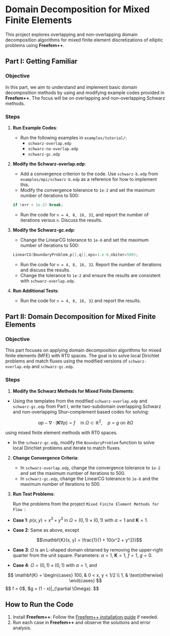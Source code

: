 # Domain Decomposition for Mixed Finite Elements

This project explores overlapping and non-overlapping domain decomposition algorithms for mixed finite element discretizations of elliptic problems using **Freefem++**.

## Part I: Getting Familiar

### Objective
In this part, we aim to understand and implement basic domain decomposition methods by using and modifying example codes provided in **Freefem++**. The focus will be on overlapping and non-overlapping Schwarz methods.

### Steps

1. **Run Example Codes**:
   - Run the following examples in `examples/tutorial/`:
     - `schwarz-overlap.edp`
     - `schwarz-no-overlap.edp`
     - `schwarz-gc.edp`

2. **Modify the Schwarz-overlap.edp**:
   - Add a convergence criterion to the code. Use `schwarz-b.edp` from `examples/mpi/schwarz-b.edp` as a reference for how to implement this.
   - Modify the convergence tolerance to `1e-2` and set the maximum number of iterations to 500:

   ```cpp
   if (err < 1e-2) break;
   ```

   - Run the code for `n = 4, 8, 16, 32`, and report the number of iterations versus `n`. Discuss the results.

3. **Modify the Schwarz-gc.edp**:
   - Change the LinearCG tolerance to `1e-6` and set the maximum number of iterations to 500:

   ```cpp
   LinearCG(BoundaryProblem,p[],q[],eps=1.e-6,nbiter=500);
   ```

   - Run the code for `n = 4, 8, 16, 32`. Report the number of iterations and discuss the results.
   - Change the tolerance to `1e-2` and ensure the results are consistent with `schwarz-overlap.edp`.

4. **Run Additional Tests**:
   - Run the code for `n = 4, 8, 16, 32` and report the results.

## Part II: Domain Decomposition for Mixed Finite Elements

### Objective
This part focuses on applying domain decomposition algorithms for mixed finite elements (MFE) with RT0 spaces. The goal is to solve local Dirichlet problems and match fluxes using the modified versions of `schwarz-overlap.edp` and `schwarz-gc.edp`.

### Steps

 1. **Modify the Schwarz Methods for Mixed Finite Elements**:

- Using the templates from the modified `schwarz-overlap.edp` and `schwarz-gc.edp` from Part I, write two-subdomain overlapping Schwarz and non-overlapping Shur-complement based codes for solving:

$$
\alpha p - \nabla \cdot (\mathbf{K} \nabla p) = f \quad \text{in} \ \Omega \subset \mathbb{R}^2, \quad p = g \ \text{on} \ \partial \Omega
$$

using mixed finite element methods with RT0 spaces.

- In the `schwarz-gc.edp`, modify the `BoundaryProblem` function to solve local Dirichlet problems and iterate to match fluxes.

2. **Change Convergence Criteria**:
   - In `schwarz-overlap.edp`, change the convergence tolerance to `1e-2` and set the maximum number of iterations to 500.
   - In `schwarz-gc.edp`, change the LinearCG tolerance to `1e-6` and the maximum number of iterations to 500.

3.  **Run Test Problems**:

    Run the problems from the project `Mixed Finite Element Methods for Flow `:

- **Case 1**: $p(x, y) = x^3 + y^3$ in $\Omega = (0, 1) \times (0, 1)$ with $\alpha = 1$ and $\mathbf{K} = 1$.

- **Case 2**: Same as above, except
  
  $$\mathbf{K}(x, y) = \frac{1}{1 + 10(x^2 + y^2)}$$

- **Case 3**: $\Omega$ is an L-shaped domain obtained by removing the upper-right quarter from the unit square. Parameters: $\alpha = 1$, $\mathbf{K} = 1$, $f = 1$, $g = 0$.

- **Case 4**: $\Omega = (0, 1) \times (0, 1)$ with $\alpha = 1$, and

$$
\mathbf{K} = 
\begin{cases} 
100, & 0 < x, y < 1/2 \\
1, & \text{otherwise}
\end{cases}
$$
$$
f = 0$, $g = (1 - x)|_{\partial \Omega}.
$$



## How to Run the Code

1. Install **Freefem++**: Follow the [Freefem++ installation guide](https://freefem.org/) if needed.
2. Run each case in **Freefem++** and observe the solutions and error analysis.
